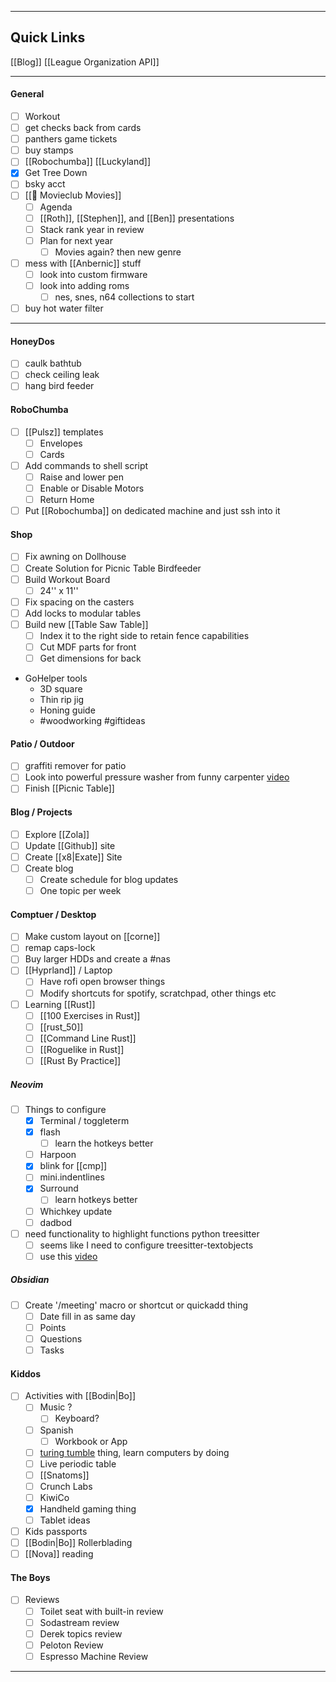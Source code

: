 
---

## Quick Links

[[Blog]]
[[League Organization API]]

---
#### General

- [ ] Workout
- [ ] get checks back from cards
- [ ] panthers game tickets
- [ ] buy stamps
- [ ] [[Robochumba]] [[Luckyland]]
- [x] Get Tree Down
- [ ] bsky acct 
- [ ] [[🎥 Movieclub Movies]]
	- [ ] Agenda
	- [ ] [[Roth]], [[Stephen]], and [[Ben]] presentations
	- [ ] Stack rank year in review
	- [ ] Plan for next year
		- [ ] Movies again? then new genre
- [ ] mess with [[Anbernic]] stuff 
	- [ ] look into custom firmware
	- [ ] look into adding roms 
		- [ ] nes, snes, n64 collections to start
- [ ] buy hot water filter

---

#### HoneyDos
- [ ] caulk bathtub 
- [ ] check ceiling leak
- [ ] hang bird feeder 

#### RoboChumba
- [ ] [[Pulsz]] templates
	- [ ] Envelopes
	- [ ] Cards
- [ ] Add commands to shell script
	- [ ] Raise and lower pen
	- [ ] Enable or Disable Motors
	- [ ] Return Home
- [ ] Put [[Robochumba]] on dedicated machine and just ssh into it
#### Shop
- [ ] Fix awning on Dollhouse
- [ ] Create Solution for Picnic Table Birdfeeder
- [ ] Build Workout Board
	- [ ] 24'' x 11''
- [ ] Fix spacing on the casters
- [ ] Add locks to modular tables
- [ ] Build new [[Table Saw Table]]
	- [ ] Index it to the right side to retain fence capabilities
	- [ ] Cut MDF parts for front
	- [ ] Get dimensions for back
- GoHelper tools
	- 3D square
	- Thin rip jig
	- Honing guide
	-  #woodworking #giftideas
#### Patio / Outdoor
- [ ] graffiti remover for patio
- [ ] Look into powerful pressure washer from funny carpenter [video](https://youtu.be/1uxSc7z5op8?si=jWCol5TJ98pq0HoT)
- [ ] Finish [[Picnic Table]] 
#### Blog / Projects
- [ ] Explore [[Zola]]
- [ ] Update [[Github]] site
- [ ] Create [[x8|Exate]] Site
- [ ] Create blog
	- [ ] Create schedule for blog updates
	- [ ] One topic per week
#### Comptuer / Desktop 
- [ ] Make custom layout on [[corne]]
- [ ] remap caps-lock
- [ ] Buy larger HDDs and create a #nas
- [ ] [[Hyprland]] / Laptop 
	- [ ] Have rofi open browser things
	- [ ] Modify shortcuts for spotify, scratchpad, other things etc
- [ ] Learning [[Rust]]
	- [ ] [[100 Exercises in Rust]]
	- [ ] [[rust_50]]
	- [ ] [[Command Line Rust]]
	- [ ] [[Roguelike in Rust]]
	- [ ] [[Rust By Practice]] 
##### Neovim
- [ ] Things to configure
	- [x] Terminal / toggleterm
	- [x] flash
		- [ ] learn the hotkeys better
	- [ ] Harpoon 
	- [x] blink for [[cmp]]
	- [ ] mini.indentlines
	- [x] Surround
		- [ ] learn hotkeys better
	- [ ] Whichkey update
	- [ ] dadbod
- [ ] need functionality to highlight functions python treesitter
	- [ ] seems like I need to configure treesitter-textobjects
	- [ ] use this [video](https://www.youtube.com/watch?v=CEMPq_r8UYQ)
##### Obsidian
- [ ] Create '/meeting' macro or shortcut or quickadd thing
	- [ ] Date fill in as same day
	- [ ] Points
	- [ ] Questions
	- [ ] Tasks
#### Kiddos
- [ ] Activities with [[Bodin|Bo]]
	- [ ] Music ?
		- [ ] Keyboard?
	- [ ] Spanish
		- [ ] Workbook or App
	- [ ] [turing tumble](https://upperstory.com/turingtumble/)  thing, learn computers by doing
	- [ ] Live periodic table
	- [ ]  [[Snatoms]]
	- [ ] Crunch Labs
	- [ ] KiwiCo  
	- [x] Handheld gaming thing
	- [ ] Tablet ideas
- [ ] Kids passports
- [ ] [[Bodin|Bo]] Rollerblading
- [ ] [[Nova]] reading
#### The Boys
- [ ] Reviews
	- [ ] Toilet seat with built-in review
	- [ ] Sodastream review 
	- [ ] Derek topics review
	- [ ] Peloton Review
	- [ ] Espresso Machine Review

---
